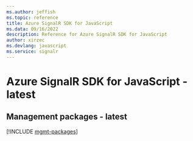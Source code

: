 ```yaml
---
ms.author: jeffish
ms.topic: reference
title: Azure SignalR SDK for JavaScript
ms.data: 09/16/2022
description: Reference for Azure SignalR SDK for JavaScript
author: xirzec
ms.devlang: javascript
ms.service: signalr
---
```

# Azure SignalR SDK for JavaScript - latest

## Management packages - latest
[!INCLUDE [mgmt-packages](signalr-mgmt-index.md)]